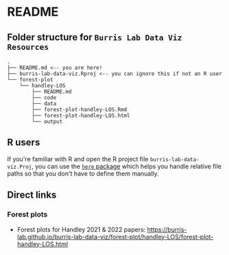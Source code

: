 # README

## Folder structure for `Burris Lab Data Viz Resources` 

```
.
├── README.md <-- you are here!
├── burris-lab-data-viz.Rproj <-- you can ignore this if not an R user
└── forest-plot
    └── handley-LOS
        ├── README.md
        ├── code
        ├── data
        ├── forest-plot-handley-LOS.Rmd
        ├── forest-plot-handley-LOS.html
        └── output
```

## R users

If you're familiar with R and open the R project file `burris-lab-data-viz.Proj`, you can use the [`here` package](https://here.r-lib.org/index.html) which helps you handle relative file paths so that you don't have to define them manually.

## Direct links

### Forest plots
- Forest plots for Handley 2021 & 2022 papers: https://burris-lab.github.io/burris-lab-data-viz/forest-plot/handley-LOS/forest-plot-handley-LOS.html
